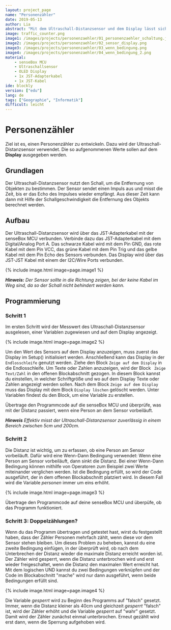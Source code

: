 ```yaml
---
layout: project_page
name: "Personenzähler"
date: 2019-05-13
author: Lia
abstract: "Mit dem Ultraschall-Distanzsensor und dem Display lässt sich ein Personenzähler bauen"
image: traffic_counter.png
image1: /images/projects/personenzaehler/01_personenzaehler_schaltung.jpg
image2: /images/projects/personenzaehler/02_sensor_display.png
image3: /images/projects/personenzaehler/03_wenn_bedingung.png
image4: /images/projects/personenzaehler/04_wenn_bedingung_2.png
material:
    - senseBox MCU
    - Ultraschallsensor
    - OLED Display
    - 1x JST-Adapterkabel
    - 1x JST-Kabel
ide: blockly 
version: ["edu"]   
lang: de
tags: ["Geographie", "Informatik"]
difficult: leicht
---
```

# Personenzähler

Ziel ist es, einen Personenzähler zu entwickeln. Dazu wird der Ultraschall-Distanzsensor verwendet. Die so aufgenommenen Werte sollen auf dem <b>Display</b> ausgegeben werden.

## Grundlagen
Der Ultraschall-Distanzsensor nutzt den Schall, um die Entfernung von Objekten zu bestimmen. Der Sensor sendet einen Impuls aus und misst die Zeit, bis er das Echo des Impulses wieder empfängt. Aus dieser Zeit kann dann mit Hilfe der Schallgeschwindigkeit die Entfernung des Objekts berechnet werden.

## Aufbau

Der Ultraschall-Distanzsensor wird über das JST-Adapterkabel mit der senseBox MCU verbunden. Verbinde dazu das JST-Adapterkabel mit dem Digital/Analog Port A. Das schwarze Kabel wird mit dem Pin GND, das rote Kabel mit dem Pin VCC, das grüne Kabel mit dem Pin Trig und das gelbe Kabel mit dem Pin Echo des Sensors verbunden. Das Display wird über das JST-JST Kabel mit einem der I2C/Wire Ports verbunden. 

{% include image.html image=page.image1 %}

***Hinweis:*** *Der Sensor sollte in die Richtung zeigen, bei der keine Kabel im Weg sind, da so der Schall nicht behindert werden kann.*

## Programmierung

### Schritt 1

Im ersten Schritt wird der Messwert des Ultraschall-Distanzsensor ausgelesen, einer Variablen zugewiesen und auf dem Display angezeigt.

{% include image.html image=page.image2 %}

Um den Wert des Sensors auf dem Display anzuzeigen, muss zuerst das Display im Setup() initialisiert werden. Anschließend kann das Display in der `Endlosschleife` genutzt werden.
Ziehe den Block `Zeige auf dem Display` in die Endlosschleife. Um Texte oder Zahlen anzuzeigen, wird der Block ` Zeige Text/Zahl` in den offenen Blockabschnitt gezogen. In diesem Block kannst du einstellen, in welcher Schriftgröße und wo auf dem Display Texte oder Zahlen angezeigt werden sollen. Nach dem Block `Zeige auf dem Display` muss das Display mit dem Block `Display löschen` gelöscht werden. Unter Variablen findest du den Block, um eine Variable zu erstellen.

Übertrage den Programmcode auf die senseBox MCU und überprüfe, was mit der Distanz passiert, wenn eine Person an dem Sensor vorbeiläuft. 

***Hinweis*** *Effektiv misst der Ultraschall-Distanzsensor zuverlässig in einem Bereich zwischen 5cm und 200cm.*

### Schritt 2

Die Distanz ist wichtig, um zu erfassen, ob eine Person am Sensor vorbeiläuft. Dafür wird eine Wenn-Dann Bedingung verwendet: Wenn eine Person am Sensor vorbeiläuft, dann sinkt die Distanz. 
Bei einer Wenn-Dann Bedingung können mithilfe von Operatoren zum Beispiel zwei Werte miteinander verglichen werden. Ist die Bedingung erfüllt, so wird der Code ausgeführt, der in dem offenen Blockabschnitt platziert wird. In diesem Fall wird die Variable *personen* immer um eins erhöht.   

{% include image.html image=page.image3 %}

Übertrage den Programmcode auf deine senseBox MCU und überpüfe, ob das Programm funktioniert. 

### Schritt 3: Doppelzählungen?

Wenn du das Programm übertragen und getestet hast, wirst du festgestellt haben, dass der Zähler Personen mehrfach zählt, wenn diese vor dem Sensor stehen bleiben. Um dieses Problem zu beheben, kannst du eine zweite Bedingung einfügen, in der überprüft wird, ob nach dem Unterbrechen der Distanz wieder die maximale Distanz erreicht worden ist. Der Zähler wird gesperrt, wenn die Distanz unterbrochen wird und erst wieder freigeschaltet, wenn die Distanz den maximalen Wert erreicht hat. Mit dem logischen UND kannst du zwei Bedingungen verknüpfen und der Code im Blockabschnitt "mache" wird nur dann ausgeführt, wenn beide Bedingungen erfüllt sind. 

{% include image.html image=page.image4 %}

Die Variable *gesperrt* wird zu Beginn des Programms auf "falsch" gesetzt. Immer, wenn die Distanz kleiner als 40cm und gleichzeit *gesperrt* "falsch" ist, wird der Zähler erhöht und die Variable *gesperrt* auf "wahr" gesetzt. Damit wird der Zähler zunächst einmal unterbrochen. Erneut gezählt wird erst dann, wenn die Sperrung aufgehoben wird. 



